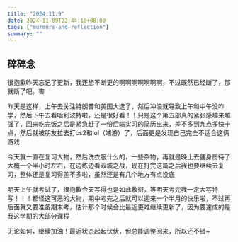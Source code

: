 ```yaml
---
title: "2024.11.9"
date: 2024-11-09T22:44:10+08:00
tags: ["murmurs-and-reflection"]
summary: ""
---
```

## 碎碎念
很抱歉昨天忘记了更新，我还想不断更的啊啊啊啊啊啊啊，不过既然已经断了，那就断了吧，害

昨天是这样，上午去关注特朗普和美国大选了，然后冲浪就导致上午和中午没咋学，然后下午去看哈利波特啦，还是很好看！！只是这个第五部真的紧张感越来越强了，回来吃完饭之后是紧急赶了一份后端实习的简历出来，差不多到九点多快十点，然后就被朋友拉去打cs2和lol（端游）了，后面更是发现自己完全不适合这俩游戏

今天就一直在复习大物，然后洗衣服什么的，一些杂物，再就是晚上去健身房待了大概一个半小时左右，在边练边看双城之战，现在打完这篇之后我也要继续去复习，整体还是复习得差不多啦，虽然还是有几个地方有点没底

明天上午就考试了，很抱歉今天写得也是如此敷衍，等明天考完我一定大写特写！！！都怪这可恶的大物，期中考完之后就可以迎来一个半月的快乐啦，不过再后面就又要准备期末考，估计那个时候会比最近更难继续更新了，因为要速成的是我这学期的大部分课程

无论如何，继续加油！最近状态起起伏伏，但总能调整回来，所以还不错~
